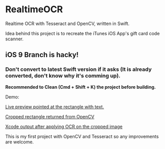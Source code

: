 # RealtimeOCR
Realtime OCR with Tesseract and OpenCV, written in Swift.

Idea behind this project is to recreate the iTunes iOS App's gift card code scanner.

## iOS 9 Branch is hacky! 

### Don't convert to latest Swift version if it asks (It is already converted, don't know why it's comming up). 
**Recommended to Clean (Cmd + Shift + K) the project before building.**

Demo:

[Live preview pointed at the rectangle with text.](OpenCVT/Images.xcassets/ishot_1.imageset/IMG_0708.PNG)

[Cropped rectangle returned from OpenCV](OpenCVT/Images.xcassets/ishot_2.imageset/IMG_0709.PNG)

[Xcode output after applying OCR on the cropped image](OpenCVT/Images.xcassets/xshot.imageset/Screen%20Shot%202015-02-25%20at%2003.39.27.png)



This is my first project with OpenCV and Tesseract so any improvements are welcome.
